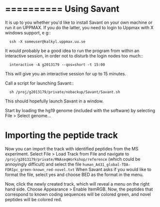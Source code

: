 ==========
Using Savant
==========

It is up to you whether you'd like to install Savant on your own machine or run it on UPPMAX. If you do the latter, you need to login to Uppmax with X windows support, e g::

      ssh -X someuser@kalkyl.uppmax.uu.se

It would probably be a good idea to run the program from within an interactive session, in order not to disturb the login nodes too much::

      interactive -A g2013179 --qos=short -t 15:00

This will give you an interactive session for up to 15 minutes. 

Call a script for launching Savant::
       
      sh /proj/g2013179/private/nobackup/Savant/Savant.sh 

This should hopefully launch Savant in a window.

Start by loading the hg19 genome (included with the software) by selecting File > Select genome...


Importing the peptide track
===========================

Now you can import the track with identified peptides from the MS experiment. Select File > Load Track from File and navigate to ``/proj/g2013179/private/RNAseqWorkshop/reference`` (which could be annoyingly difficult) and select the file ``human_A431_global-TDA-FDR1pc_green-known_red-novel.txt`` When Savant asks if you would like to format the file, select yes and choose BED as the format in the menu. 

Now, click the newly created track, which will reveal a menu on the right hand side. Choose Appearance > Enable ItemRGB. Now, the peptides that correspond to known coding sequences will be colored green, and novel peptides will be colored red.


